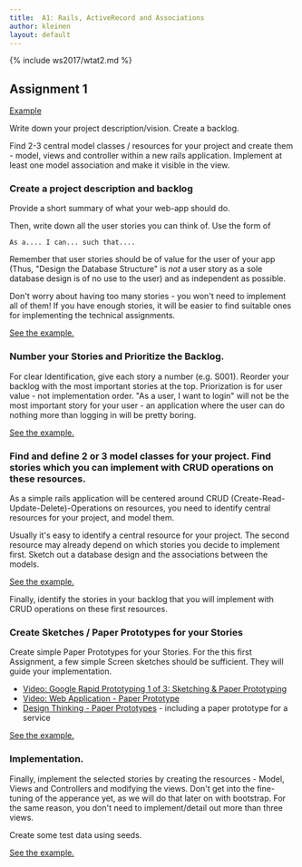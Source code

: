 ```yaml
---
title:  A1: Rails, ActiveRecord and Associations
author: kleinen
layout: default
---
```

{% include ws2017/wtat2.md %}

## Assignment 1

[Example](../a1-activerecord-example)

Write down your project description/vision. Create a backlog.

Find 2-3 central model classes / resources for your
project and create them - model, views and controller within a new rails application.
Implement at least one model association and make it visible in the view.


### Create a project description and backlog

Provide a short summary of what your web-app should do.

Then, write down all the user stories you can think of. Use the form of

    As a.... I can... such that....

Remember that user stories should be of value for the user of your app (Thus,
"Design the Database Structure" is *not* a user story as a sole database design is
of no use to the user) and as independent as possible.

Don't worry about having too many stories - you won't need to implement all of them!
If you have enough stories, it will be easier to find suitable ones for implementing the technical assignments.

[See the example.](../a1-activerecord-example/index.html#create-a-project-description-and-backlog)

### Number your Stories and Prioritize the Backlog.

For clear Identification, give each story a number (e.g. S001). Reorder your backlog with the most important stories at the top. Priorization is for user value - not implementation order. "As a user, I want to login" will not be the most important story for your user - an application where the user can do nothing more than logging in will be pretty boring.

[See the example.](../a1-activerecord-example/index.html#number-your-stories-and-prioritize-the-backlog)

### Find and define 2 or 3 model classes for your project. Find stories which you can implement with CRUD operations on these resources.

As a simple rails application will be centered around CRUD (Create-Read-Update-Delete)-Operations on resources, you need to identify central resources for your project, and model them.

Usually it's easy to identify a central resource for your project. The second resource may already depend on which stories you decide to implement first.
Sketch out a database design and the associations between the models.

[See the example.](../a1-activerecord-example/index.html#find-and-define-2-or-3-model-classes-for-your-project-identify-stories-which-you-can-implement-with-crud-operations-on-these-resources)

Finally, identify the stories in your backlog that you will implement with CRUD operations on these first resources.

### Create Sketches / Paper Prototypes for your Stories

Create simple Paper Prototypes for your Stories. For the this first Assignment, a few simple Screen sketches should be sufficient. They will guide your implementation.

* [Video: Google Rapid Prototyping 1 of 3: Sketching & Paper Prototyping](https://www.youtube.com/watch?v=JMjozqJS44M)
* [Video: Web Application - Paper Prototype](https://www.youtube.com/watch?v=mH2IlUwWT3w)
* [Design Thinking - Paper Prototypes](https://www.youtube.com/watch?v=85muhAaySps) - including a paper prototype for a service

[See the example.](../a1-activerecord-example/index.html#sketch--paper-prototype)


### Implementation.

Finally, implement the selected stories by creating the resources - Model, Views and Controllers
and modifying the views. Don't get into the fine-tuning of the apperance yet, as we will do that later on with bootstrap. For the same reason, you don't need to implement/detail out more than three views.

Create some test data using seeds.

[See the example.](../a1-activerecord-example/index.html#implementation)
